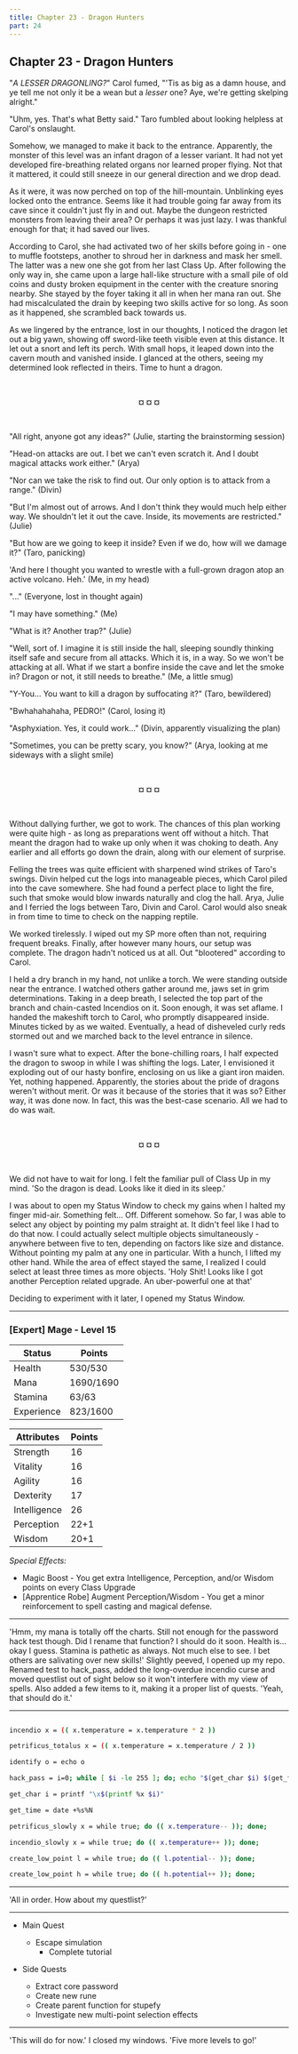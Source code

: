 ```yaml
---
title: Chapter 23 - Dragon Hunters
part: 24
---
```


## Chapter 23 - Dragon Hunters

"*A LESSER DRAGONLING?*" Carol fumed, "'Tis as big as a damn house, and ye tell me not only it be a wean but a *lesser* one? Aye, we're getting skelping alright."

"Uhm, yes. That's what Betty said." Taro fumbled about looking helpless at Carol's onslaught.

Somehow, we managed to make it back to the entrance. Apparently, the monster of this level was an infant dragon of a lesser variant. It had not yet developed fire-breathing related organs nor learned proper flying. Not that it mattered, it could still sneeze in our general direction and we drop dead.

As it were, it was now perched on top of the hill-mountain. Unblinking eyes locked onto the entrance. Seems like it had trouble going far away from its cave since it couldn't just fly in and out. Maybe the dungeon restricted monsters from leaving their area? Or perhaps it was just lazy. I was thankful enough for that; it had saved our lives.

According to Carol, she had activated two of her skills before going in - one to muffle footsteps, another to shroud her in darkness and mask her smell. The latter was a new one she got from her last Class Up. After following the only way in, she came upon a large hall-like structure with a small pile of old coins and dusty broken equipment in the center with the creature snoring nearby. She stayed by the foyer taking it all in when her mana ran out. She had miscalculated the drain by keeping two skills active for so long. As soon as it happened, she scrambled back towards us.

As we lingered by the entrance, lost in our thoughts, I noticed the dragon let out a big yawn, showing off sword-like teeth visible even at this distance. It let out a snort and left its perch. With small hops, it leaped down into the cavern mouth and vanished inside. I glanced at the others, seeing my determined look reflected in theirs. Time to hunt a dragon.


<br />
 <p style="text-align:center"><strong>¤ ¤ ¤</strong></p> 
<br />


"All right, anyone got any ideas?" (Julie, starting the brainstorming session)

"Head-on attacks are out. I bet we can't even scratch it. And I doubt magical attacks work either." (Arya)

"Nor can we take the risk to find out. Our only option is to attack from a range." (Divin)

"But I'm almost out of arrows. And I don't think they would much help either way. We shouldn't let it out the cave. Inside, its movements are restricted." (Julie)

"But how are we going to keep it inside? Even if we do, how will we damage it?" (Taro, panicking)

'And here I thought you wanted to wrestle with a full-grown dragon atop an active volcano. Heh.' (Me, in my head)

"..." (Everyone, lost in thought again)

"I may have something." (Me)

"What is it? Another trap?" (Julie)

"Well, sort of. I imagine it is still inside the hall, sleeping soundly thinking itself safe and secure from all attacks. Which it is, in a way. So we won't be attacking at all. What if we start a bonfire inside the cave and let the smoke in? Dragon or not, it still needs to breathe." (Me, a little smug)

"Y-You... You want to kill a dragon by suffocating it?" (Taro, bewildered)

"Bwhahahahaha, PEDRO!" (Carol, losing it)

"Asphyxiation. Yes, it could work..." (Divin, apparently visualizing the plan)

"Sometimes, you can be pretty scary, you know?" (Arya, looking at me sideways with a slight smile)


<br />
 <p style="text-align:center"><strong>¤ ¤ ¤</strong></p> 
<br />


Without dallying further, we got to work. The chances of this plan working were quite high - as long as preparations went off without a hitch. That meant the dragon had to wake up only when it was choking to death. Any earlier and all efforts go down the drain, along with our element of surprise.

Felling the trees was quite efficient with sharpened wind strikes of Taro's swings. Divin helped cut the logs into manageable pieces, which Carol piled into the cave somewhere. She had found a perfect place to light the fire, such that smoke would blow inwards naturally and clog the hall. Arya, Julie and I ferried the logs between Taro, Divin and Carol. Carol would also sneak in from time to time to check on the napping reptile.

We worked tirelessly. I wiped out my SP more often than not, requiring frequent breaks. Finally, after however many hours, our setup was complete. The dragon hadn't noticed us at all. Out "blootered" according to Carol.

I held a dry branch in my hand, not unlike a torch. We were standing outside near the entrance. I watched others gather around me, jaws set in grim determinations. Taking in a deep breath, I selected the top part of the branch and chain-casted Incendios on it. Soon enough, it was set aflame. I handed the makeshift torch to Carol, who promptly disappeared inside. Minutes ticked by as we waited. Eventually, a head of disheveled curly reds stormed out and we marched back to the level entrance in silence.

I wasn't sure what to expect. After the bone-chilling roars, I half expected the dragon to swoop in while I was shifting the logs. Later, I envisioned it exploding out of our hasty bonfire, enclosing on us like a giant iron maiden. Yet, nothing happened. Apparently, the stories about the pride of dragons weren't without merit. Or was it because of the stories that it was so? Either way, it was done now. In fact, this was the best-case scenario. All we had to do was wait.


<br />
 <p style="text-align:center"><strong>¤ ¤ ¤</strong></p> 
<br />


We did not have to wait for long. I felt the familiar pull of Class Up in my mind. 'So the dragon is dead. Looks like it died in its sleep.'

I was about to open my Status Window to check my gains when I halted my finger mid-air. Something felt... Off. Different somehow. So far, I was able to select any object by pointing my palm straight at. It didn't feel like I had to do that now. I could actually select multiple objects simultaneously - anywhere between five to ten, depending on factors like size and distance. Without pointing my palm at any one in particular. With a hunch, I lifted my other hand. While the area of effect stayed the same, I realized I could select at least three times as more objects. 'Holy Shit! Looks like I got another Perception related upgrade. An uber-powerful one at that'

Deciding to experiment with it later, I opened my Status Window.

---

### [Expert] Mage - Level 15

| Status     | Points    |
|------------|-----------|
| Health     | 530/530   |
| Mana       | 1690/1690 |
| Stamina    | 63/63     |
| Experience | 823/1600  |

| Attributes   | Points |
|--------------|--------|
| Strength     | 16     |
| Vitality     | 16     |
| Agility      | 16     |
| Dexterity    | 17     |
| Intelligence | 26     |
| Perception   | 22+1   |
| Wisdom       | 20+1   |

*Special Effects:*

* Magic Boost - You get extra Intelligence, Perception, and/or Wisdom points on every Class Upgrade
* [Apprentice Robe] Augment Perception/Wisdom - You get a minor reinforcement to spell casting and magical defense.

---

'Hmm, my mana is totally off the charts. Still not enough for the password hack test though. Did I rename that function? I should do it soon. Health is... okay I guess. Stamina is pathetic as always. Not much else to see. I bet others are salivating over new skills!' Slightly peeved, I opened up my repo. Renamed test to hack_pass, added the long-overdue incendio curse and moved questlist out of sight below so it won't interfere with my view of spells. Also added a few items to it, making it a proper list of quests. 'Yeah, that should do it.'

---

```sh

incendio x = (( x.temperature = x.temperature * 2 ))

petrificus_totalus x = (( x.temperature = x.temperature / 2 ))

identify o = echo o

hack_pass = i=0; while [ $i -le 255 ]; do; echo "$(get_char $i) $(get_time)" >> password_hack | sudo -S echo; done;

get_char i = printf "\x$(printf %x $i)"

get_time = date +%s%N

petrificus_slowly x = while true; do (( x.temperature-- )); done;

incendio_slowly x = while true; do (( x.temperature++ )); done;

create_low_point l = while true; do (( l.potential-- )); done;

create_low_point h = while true; do (( h.potential++ )); done;

```
---

'All in order. How about my questlist?'

---

* Main Quest
  * Escape simulation
    * Complete tutorial

* Side Quests
  * Extract core password
  * Create new rune
  * Create parent function for stupefy
  * Investigate new multi-point selection effects

---

'This will do for now.' I closed my windows. 'Five more levels to go!'



